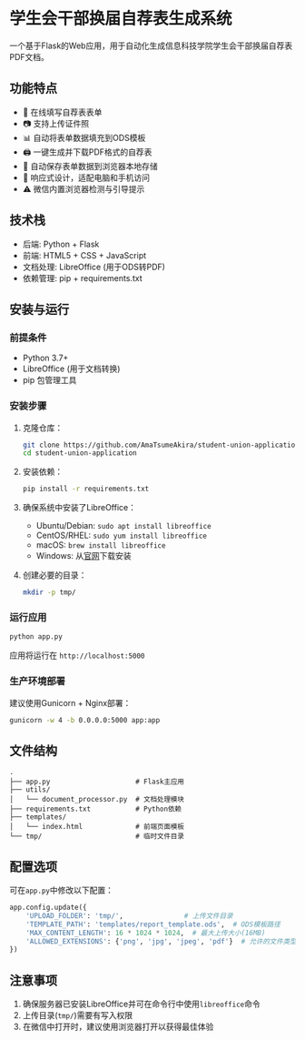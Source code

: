 # 学生会干部换届自荐表生成系统

一个基于Flask的Web应用，用于自动化生成信息科技学院学生会干部换届自荐表PDF文档。

## 功能特点

- 📝 在线填写自荐表表单
- 📷 支持上传证件照
- 📊 自动将表单数据填充到ODS模板
- 🖨️ 一键生成并下载PDF格式的自荐表
- 💾 自动保存表单数据到浏览器本地存储
- 📱 响应式设计，适配电脑和手机访问
- ⚠️ 微信内置浏览器检测与引导提示

## 技术栈

- 后端: Python + Flask
- 前端: HTML5 + CSS + JavaScript
- 文档处理: LibreOffice (用于ODS转PDF)
- 依赖管理: pip + requirements.txt

## 安装与运行

### 前提条件

- Python 3.7+
- LibreOffice (用于文档转换)
- pip 包管理工具

### 安装步骤

1. 克隆仓库：
   ```bash
   git clone https://github.com/AmaTsumeAkira/student-union-application.git
   cd student-union-application
   ```

2. 安装依赖：
   ```bash
   pip install -r requirements.txt
   ```

3. 确保系统中安装了LibreOffice：
   - Ubuntu/Debian: `sudo apt install libreoffice`
   - CentOS/RHEL: `sudo yum install libreoffice`
   - macOS: `brew install libreoffice`
   - Windows: 从[官网](https://www.libreoffice.org/)下载安装

4. 创建必要的目录：
   ```bash
   mkdir -p tmp/
   ```

### 运行应用

```bash
python app.py
```

应用将运行在 `http://localhost:5000`

### 生产环境部署

建议使用Gunicorn + Nginx部署：

```bash
gunicorn -w 4 -b 0.0.0.0:5000 app:app
```

## 文件结构

```
.
├── app.py                     # Flask主应用
├── utils/
│   └── document_processor.py  # 文档处理模块   
├── requirements.txt           # Python依赖
├── templates/
│   └── index.html             # 前端页面模板
└── tmp/                       # 临时文件目录
```

## 配置选项

可在`app.py`中修改以下配置：

```python
app.config.update({
    'UPLOAD_FOLDER': 'tmp/',               # 上传文件目录
    'TEMPLATE_PATH': 'templates/report_template.ods',  # ODS模板路径
    'MAX_CONTENT_LENGTH': 16 * 1024 * 1024,  # 最大上传大小(16MB)
    'ALLOWED_EXTENSIONS': {'png', 'jpg', 'jpeg', 'pdf'}  # 允许的文件类型
})
```

## 注意事项

1. 确保服务器已安装LibreOffice并可在命令行中使用`libreoffice`命令
2. 上传目录(`tmp/`)需要有写入权限
3. 在微信中打开时，建议使用浏览器打开以获得最佳体验
